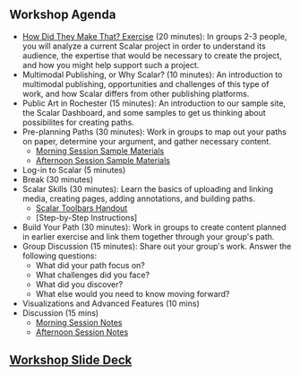## Workshop Agenda
- [How Did They Make That? Exercise](https://docs.google.com/document/d/1eBAO2mPF1KVv1ZtVYoxUnQCzGoOgeEKo2o0HGET9I_Q/edit?usp=sharing) (20 minutes): In groups 2-3 people, you will analyze a current Scalar project in order to understand its audience, the expertise that would be necessary to create the project, and how you might help support such a project.
- Multimodal Publishing, or Why Scalar? (10 minutes): An introduction to multimodal publishing, opportunities and challenges of this type of work, and how Scalar differs from other publishing platforms.
- Public Art in Rochester (15 minutes): An introduction to our sample site, the Scalar Dashboard, and some samples to get us thinking about possibilites for creating paths.
- Pre-planning Paths (30 minutes): Work in groups to map out your paths on paper, determine your argument, and gather necessary content.
  - [Morning Session Sample Materials](https://drive.google.com/drive/folders/1qMoxr87tiQ6JzhOpiPY5ll9ZaKHR0Cmr?usp=sharing)
  - [Afternoon Session Sample Materials](https://drive.google.com/drive/folders/1uUcPZ0CbTgXki0gckOV9uM4fSUwY2kyh?usp=sharing)
- Log-in to Scalar (5 minutes)
- Break (30 minutes)
- Scalar Skills (30 minutes): Learn the basics of uploading and linking media, creating pages, adding annotations, and building paths.
  - [Scalar Toolbars Handout](https://drive.google.com/file/d/1wQDI4c2UbqvDJ811p6brqHT9uRBPq5xx/view?usp=sharing)
  - [Step-by-Step Instructions]
- Build Your Path (30 minutes): Work in groups to create content planned in earlier exercise and link them together through your group's path.
- Group Discussion (15 minutes): Share out your group's work. Answer the following questions:
  - What did your path focus on?
  - What challenges did you face?
  - What did you discover?
  - What else would you need to know moving forward?
- Visualizations and Advanced Features (10 mins)
- Discussion (15 mins)
  - [Morning Session Notes](https://docs.google.com/document/d/1RD4qkOLZrgR9zU1p4N73LGiLdUlZ36ye9ku03IdVGPE/edit?usp=sharing)
  - [Afternoon Session Notes](https://docs.google.com/document/d/1J4a-YzEbG5uV7Uj9J_3vxvANlzFp9kE0gbu9hr-oR-c/edit?usp=sharing)
## [Workshop Slide Deck](https://docs.google.com/presentation/d/1YRpSu-cquZ57QQH5y0eH5Ikho04cgY5YRrEP1PcLxy0/edit?usp=sharing)
